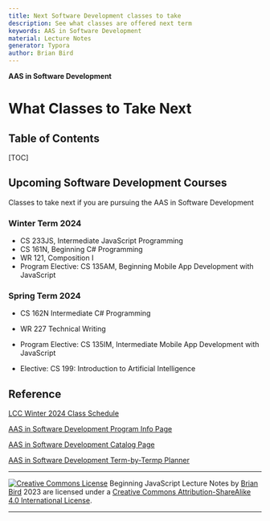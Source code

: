 ```yaml
---
title: Next Software Development classes to take
description: See what classes are offered next term
keywords: AAS in Software Development
material: Lecture Notes
generator: Typora
author: Brian Bird
---
```


**AAS in Software Development**

<h1>What Classes to Take Next</h1>




<h2>Table of Contents</h2>

[TOC]

## Upcoming Software Development Courses

Classes to take next if you are pursuing the AAS in Software Development 

### Winter Term 2024

- CS 233JS, Intermediate JavaScript Programming
- CS 161N, Beginning C# Programming
- WR 121, Composition I
- Program Elective: CS 135AM, Beginning Mobile App Development with JavaScript

### Spring Term 2024

- CS 162N Intermediate C# Programming

- WR 227 Technical Writing

- Program Elective: CS 135IM, Intermediate Mobile App Development with JavaScript

- Elective: CS 199: Introduction to Artificial Intelligence

  

## Reference

[LCC Winter 2024 Class Schedule](https://crater.lanecc.edu/banp/zwsktsc2.P_DispGroupSchd?chunk_in=C2550&term_in=202430&)

[AAS in Software Development Program Info Page](https://www.lanecc.edu/programs-academics/areas-study/computer-science-and-information-technology/software-development)

[AAS in Software Development Catalog Page](https://lanecc.smartcatalogiq.com/2023-2024/lcc-catalog/programs-of-study/computer-information-technology/software-development-aas/)

[AAS in Software Development Term-by-Termp Planner](https://lanecc.smartcatalogiq.com/-/media/institution/lane-community-college/2023-24-term-planners/Software%20Development%20Term%20Plan%2023-24.pdf)

------

[![Creative Commons License](https://i.creativecommons.org/l/by-sa/4.0/88x31.png)](http://creativecommons.org/licenses/by-sa/4.0/) Beginning JavaScript Lecture Notes by [Brian Bird](https://profbird.online) <time>2023</time> are licensed under a [Creative Commons Attribution-ShareAlike 4.0 International License](http://creativecommons.org/licenses/by-sa/4.0/). 

------------